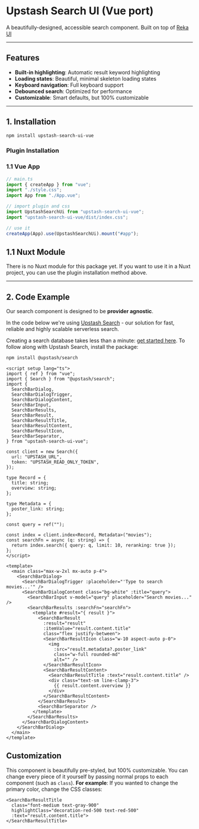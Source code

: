 # Upstash Search UI (Vue port)

A beautifully-designed, accessible search component. Built on top of [Reka UI](https://reka-ui.com/)

---

## Features

- **Built-in highlighting**: Automatic result keyword highlighting
- **Loading states**: Beautiful, minimal skeleton loading states
- **Keyboard navigation**: Full keyboard support
- **Debounced search**: Optimized for performance
- **Customizable**: Smart defaults, but 100% customizable

---

## 1. Installation

```bash
npm install upstash-search-ui-vue
```

### Plugin Installation

### 1.1 Vue App

```typescript
// main.ts
import { createApp } from "vue";
import "./style.css";
import App from "./App.vue";

// import plugin and css
import UpstashSearchUi from "upstash-search-ui-vue";
import "upstash-search-ui-vue/dist/index.css";

// use it
createApp(App).use(UpstashSearchUi).mount("#app");
```

## 1.1 Nuxt Module

There is no Nuxt module for this package yet. If you want to use it in a Nuxt project, you can use the plugin installation method above.

---

## 2. Code Example

Our search component is designed to be **provider agnostic**.

In the code below we're using [Upstash Search](https://upstash.com/docs/search/overall/whatisupstashsearch) - our solution for fast, reliable and highly scalable serverless search.

Creating a search database takes less than a minute: [get started here](https://upstash.com/docs/search/overall/getstarted). To follow along with Upstash Search, install the package:

```bash
npm install @upstash/search
```

```vue
<script setup lang="ts">
import { ref } from "vue";
import { Search } from "@upstash/search";
import {
  SearchBarDialog,
  SearchBarDialogTrigger,
  SearchBarDialogContent,
  SearchBarInput,
  SearchBarResults,
  SearchBarResult,
  SearchBarResultTitle,
  SearchBarResultContent,
  SearchBarResultIcon,
  SearchBarSeparator,
} from "upstash-search-ui-vue";

const client = new Search({
  url: "UPSTASH_URL",
  token: "UPSTASH_READ_ONLY_TOKEN",
});

type Record = {
  title: string;
  overview: string;
};

type Metadata = {
  poster_link: string;
};

const query = ref("");

const index = client.index<Record, Metadata>("movies");
const searchFn = async (q: string) => {
  return index.search({ query: q, limit: 10, reranking: true });
};
</script>

<template>
  <main class="max-w-2xl mx-auto p-4">
    <SearchBarDialog>
      <SearchBarDialogTrigger :placeholder="'Type to search movies...'" />
      <SearchBarDialogContent class="bg-white" :title="query">
        <SearchBarInput v-model="query" placeholder="Search movies..." />
        <SearchBarResults :searchFn="searchFn">
          <template #result="{ result }">
            <SearchBarResult
              :result="result"
              :itemValue="result.content.title"
              class="flex justify-between">
              <SearchBarResultIcon class="w-10 aspect-auto p-0">
                <img
                  :src="result.metadata?.poster_link"
                  class="w-full rounded-md"
                  alt="" />
              </SearchBarResultIcon>
              <SearchBarResultContent>
                <SearchBarResultTitle :text="result.content.title" />
                <div class="text-sm line-clamp-3">
                  {{ result.content.overview }}
                </div>
              </SearchBarResultContent>
            </SearchBarResult>
            <SearchBarSeparator />
          </template>
        </SearchBarResults>
      </SearchBarDialogContent>
    </SearchBarDialog>
  </main>
</template>
```

## Customization

This component is beautifully pre-styled, but 100% customizable. You can change every piece of it yourself by passing normal props to each component (such as `class`). **For example**: If you wanted to change the primary color, change the CSS classes:

```vue
<SearchBarResultTitle
  class="font-medium text-gray-900"
  highlightClass="decoration-red-500 text-red-500"
  :text="result.content.title">
</SearchBarResultTitle>
```
